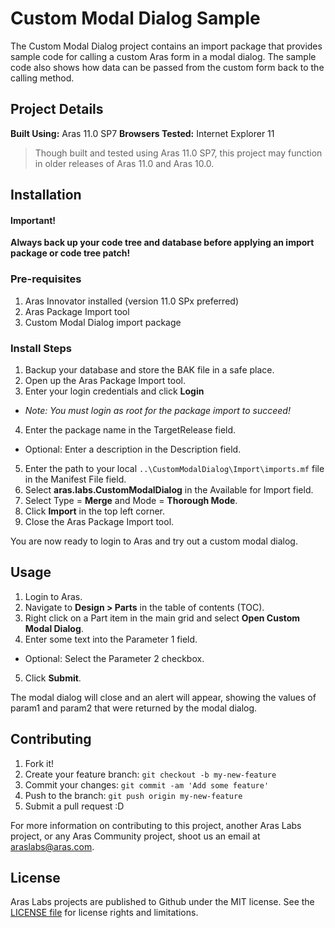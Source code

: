 # Custom Modal Dialog Sample

The Custom Modal Dialog project contains an import package that provides sample code for calling a custom Aras form in a modal dialog. The sample code also shows how data can be passed from the custom form back to the calling method.

## Project Details

**Built Using:** Aras 11.0 SP7
**Browsers Tested:** Internet Explorer 11

> Though built and tested using Aras 11.0 SP7, this project may function in older releases of Aras 11.0 and Aras 10.0.

## Installation

#### Important!
**Always back up your code tree and database before applying an import package or code tree patch!**

### Pre-requisites

1. Aras Innovator installed (version 11.0 SPx preferred)
2. Aras Package Import tool
3. Custom Modal Dialog import package

### Install Steps

1. Backup your database and store the BAK file in a safe place.
2. Open up the Aras Package Import tool.
3. Enter your login credentials and click **Login**
  * _Note: You must login as root for the package import to succeed!_
4. Enter the package name in the TargetRelease field.
  * Optional: Enter a description in the Description field.
5. Enter the path to your local `..\CustomModalDialog\Import\imports.mf` file in the Manifest File field.
6. Select **aras.labs.CustomModalDialog** in the Available for Import field.
7. Select Type = **Merge** and Mode = **Thorough Mode**.
8. Click **Import** in the top left corner.
9. Close the Aras Package Import tool.

You are now ready to login to Aras and try out a custom modal dialog.

## Usage

1. Login to Aras.
2. Navigate to **Design > Parts** in the table of contents (TOC).
3. Right click on a Part item in the main grid and select **Open Custom Modal Dialog**.
4. Enter some text into the Parameter 1 field.
  * Optional: Select the Parameter 2 checkbox.
5. Click **Submit**.

The modal dialog will close and an alert will appear, showing the values of param1 and param2 that were returned by the modal dialog.

## Contributing

1. Fork it!
2. Create your feature branch: `git checkout -b my-new-feature`
3. Commit your changes: `git commit -am 'Add some feature'`
4. Push to the branch: `git push origin my-new-feature`
5. Submit a pull request :D

For more information on contributing to this project, another Aras Labs project, or any Aras Community project, shoot us an email at araslabs@aras.com.

## License

Aras Labs projects are published to Github under the MIT license. See the [LICENSE file](./LICENSE.md) for license rights and limitations.

